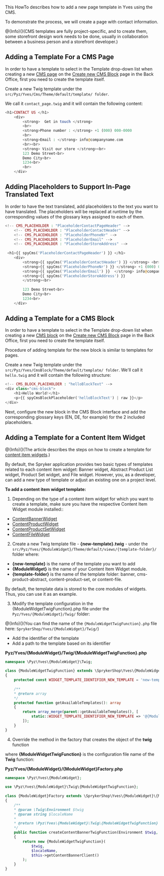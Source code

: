 This HowTo describes how to add a new page template in Yves using the CMS. 

To demonstrate the process, we will create a page with contact information.

@(Info)()(CMS templates are fully project-specific, and to create them, some storefront design work needs to be done, usually in collaboration between a business person and a storefront developer.)

## Adding a Template For a CMS Page

In order to have a template to select in the Template drop-down list when creating a new [CMS page](https://documentation.spryker.com/v4/docs/cms-page) on the [Create new CMS Block](https://documentation.spryker.com/v4/docs/assigning-blocks-to-category-and-product-pages) page in the Back Office, first you need to create the template itself.
			
Create a new Twig template under the `src/Pyz/Yves/Cms/Theme/default/template/ folder`.  

We call it `contact_page.twig` and it will contain the following content:

```php
<h1>CONTACT US </h1>
    <div>
        <strong>  Get in touch </strong>
        <br>
        <strong>Phone number : </strong> +1 (000) 000-0000
        <br>
        <strong>Email : </strong> info@companyname.com
        <br><br>
        <strong> Visit our store </strong><br>
        123 Demo Street<br>
        Demo City<br>
        1234<br>
        <br>
    </div>
```
## Adding Placeholders to Support In-Page Translated Text
In order to have the text translated, add placeholders to the text you want to have translated. The placeholders will be replaced at runtime by the corresponding values of the glossary keys assigned to each of them.

```php
<!-- CMS_PLACEHOLDER : "PlaceholderContactPageHeader" -->
    <!-- CMS_PLACEHOLDER : "PlaceholderContactHeader" -->
    <!-- CMS_PLACEHOLDER : "PlaceholderPhoneNr" -->
    <!-- CMS_PLACEHOLDER : "PlaceholderEmail" -->
    <!-- CMS_PLACEHOLDER : "PlaceholderStoreAddress" -->
    
 <h1>{{ spyCms('PlaceholderContactPageHeader') }} </h1>
    <div>
        <strong>{{ spyCms('PlaceholderContactHeader') }} </strong> <br>
        <strong>{{ spyCms('PlaceholderPhoneNr') }} </strong> +1 (000) 000-0000 <br>
        <strong>{{ spyCms('PlaceholderEmail') }}  </strong> info@companyname.com <br>
        <strong>{{ spyCms('PlaceholderStoreAddress') }}  
        </strong><br>
      
        123 Demo Street<br>
        Demo City<br>
        1234<br>
    </div>
```


## Adding a Template for a CMS Block
In order to have a template to select in the Template drop-down list when creating a new [CMS block](https://documentation.spryker.com/v4/docs/cms-block) on the [Create new CMS Block](https://documentation.spryker.com/v4/docs/creating-cms-block) page in the Back Office, first you need to create the template itself.

Procedure of adding template for the new block is similar to templates for pages.

Create a new Twig template under the `src/Pyz/Yves/CmsBlock/Theme/default/template/ folder`. We'll call it `hello.twig` and it will contain the following structure:

```php
<!-- CMS_BLOCK_PLACEHOLDER : "helloBlockText" -->
<div class="cms-block">
	<h1>Hello World!</h1>
	<p>{{ spyCmsBlockPlaceholder('helloBlockText') | raw }}</p>
</div>	
```

Next, configure the new block in the CMS Block interface and add the corresponding glossary keys (EN, DE, for example) for the 2 included placeholders.
    
## Adding a Template for a Content Item Widget
    
@(Info)()(The article describes the steps on how to create a template for [content item widgets](https://documentation.spryker.com/v3/docs/content-items-widgets-overview).)
    
By default, the Spryker application provides two basic types of templates related to each content item widget: Banner widget, Abstract Product List widget, Product Set widget, and File widget. However, you, as a developer, can add a new type of template or adjust an existing one on a project level.
    
**To add a content item widget template:**
    
1. Depending on the type of a content item widget for which you want to create a template, make sure you have the respective Content Item Widget module installed::
* [ContentBannerWidget](https://github.com/spryker-shop/content-banner-widget)
* [ContentProductWidget](https://github.com/spryker-shop/content-product-widget)
* [ContentProductSetWidget](https://github.com/spryker-shop/content-product-set-widget)
* [ContentFileWidget](https://github.com/spryker-shop/content-file-widget)

2. Create a new Twig template file - **{new-template}.twig** - under the `src/Pyz/Yves/{ModuleWidget}/Theme/default/views/{template-folder}/` folder where:

* **{new-template}** is the name of the template you want to add
* **{ModuleWidget}** is the name of your Content Item Widget module.
* **{template-folder}** is the name of the template folder: banner, cms-product-abstract, content-product-set, or content-file.

By default, the template data is stored to the core modules of widgets. Thus, you can use it as an example.
    
3. Modify the template configuration in the {ModuleWidgetTwigFunction}.php file under the `Pyz/Yves/{ModuleWidget}/Twig/` folder:

@(Info)()(You can find the name of the `{ModuleWidgetTwigFunction}.php` file here: `SprykerShop/Yves/{ModuleWidget}/Twig/`)

* Add the identifier of the template
* Add a path to the template based on its identifier

**Pyz/Yves/{ModuleWidget}/Twig/{ModuleWidgetTwigFunction}.php**
    
```php
namespace \Pyz\Yves\{ModuleWidget}\Twig;
 
class {ModuleWidgetTwigFunction} extends \SprykerShop\Yves\{ModuleWidget}\Twig\{ModuleWidgetTwigFunction}
{
    protected const WIDGET_TEMPLATE_IDENTIFIER_NEW_TEMPLATE = 'new-template';
     
    /**
    * @return array
    */
    protected function getAvailableTemplates(): array
    {
        return array_merge(parent::getAvailableTemplates(), [
            static::WIDGET_TEMPLATE_IDENTIFIER_NEW_TEMPLATE => '@{ModuleWidget}/views/{template-folder}/{new-template}.twig',
        ]);
    }
}
```
    
4. Override the method in the factory that creates the object of the **twig** function 

where **{ModuleWidgetTwigFunction}** is the configuration file name of the **Twig** function:
    
**Pyz/Yves/{ModuleWidget}/{ModuleWidget}Factory.php**
    
```php
namespace \Pyz\Yves\{ModuleWidget};
 
use \Pyz\Yves\{ModuleWidget}\Twig\{ModuleWidgetTwigFunction};
 
class {ModuleWidget}Factory extends \SprykerShop\Yves\{ModuleWidget}\{ModuleWidget}Factory
{
    /**
    * @param \Twig\Environment $twig
    * @param string $localeName
    *
    * @return \Pyz\Yves\{ModuleWidget}\Twig\{ModuleWidgetTwigFunction}
    */
    public function createContentBannerTwigFunction(Environment $twig, string $localeName): \SprykerShop\Yves\{ModuleWidget}\Twig\{ModuleWidgetTwigFunction}
    {
        return new {ModuleWidgetTwigFunction}(
            $twig,
            $localeName,
            $this->getContentBannerClient()
        );
    }
}
```